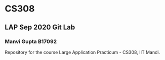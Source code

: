 # CS308 
## LAP Sep 2020 Git Lab
### Manvi Gupta B17092  
Repository for the course Large Application Practicum - CS308, IIT Mandi.